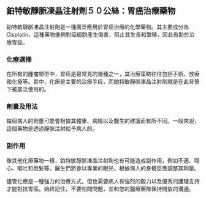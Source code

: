 ## 鉑特敏靜脈凍晶注射劑５０公絲：胃癌治療藥物
鉑特敏靜脈凍晶注射劑是一種廣泛應用於胃癌治療的化學藥物。其主要成分為Cisplatin，這種藥物能夠對癌細胞產生傷害，阻止其生長和繁殖，因此有助於治療胃癌。

### 化療選擇
在所有的腫瘤類型中，胃癌是最常見的幾種之一，其治療策略往往包括手術、放療和化療等。其中，化療是主要的治療手段，而鉑特敏靜脈凍晶注射劑就是在此背景下被廣泛使用的。

### 劑量及用法
每個病人的劑量可能會根據其體重、病情以及醫生的建議而有所不同。一般來說，這個藥物是透過靜脈注射給予病人的。

### 副作用
像其他化療藥物一樣，鉑特敏靜脈凍晶注射劑也有可能造成副作用，例如不適、噁心、嘔吐和脫髮等。醫生們將會以專業的眼光，根據病人的身體反應調整其劑量。

儘管化療是一種強力的治療方式，但也需要病人有強烈的毅力以及優秀的護理支持才能對抗胃癌。始終記住，不要怕問問題，並和您的醫療團隊保持開放的溝通。